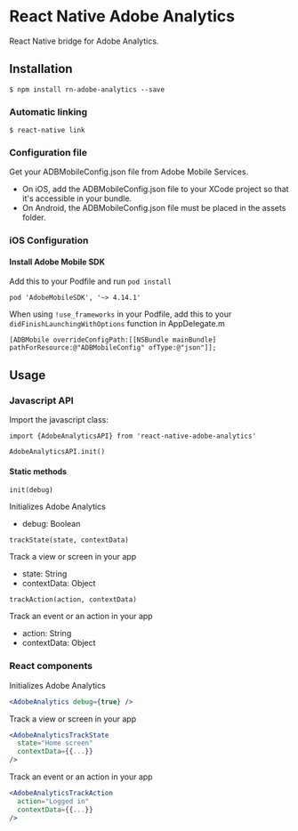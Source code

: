 # React Native Adobe Analytics

React Native bridge for Adobe Analytics.

## Installation
```
$ npm install rn-adobe-analytics --save
```
### Automatic linking
```
$ react-native link
```

### Configuration file
Get your ADBMobileConfig.json file from Adobe Mobile Services.
- On iOS, add the ADBMobileConfig.json file to your XCode project so that it's accessible in your bundle.
- On Android, the ADBMobileConfig.json file must be placed in the assets folder.


### iOS Configuration
#### Install Adobe Mobile SDK
Add this to your Podfile and run `pod install`
```
pod 'AdobeMobileSDK', '~> 4.14.1'
```

When using `!use_frameworks` in your Podfile, add this to your `didFinishLaunchingWithOptions` function in AppDelegate.m

```
[ADBMobile overrideConfigPath:[[NSBundle mainBundle] pathForResource:@"ADBMobileConfig" ofType:@"json"]];
```

## Usage
### Javascript API
Import the javascript class:

```
import {AdobeAnalyticsAPI} from 'react-native-adobe-analytics'

AdobeAnalyticsAPI.init()
```

#### Static methods
`init(debug)`

Initializes Adobe Analytics 
- debug: Boolean

`trackState(state, contextData)`

Track a view or screen in your app
- state: String
- contextData: Object

`trackAction(action, contextData)`

Track an event or an action in your app
- action: String
- contextData: Object


### React components
Initializes Adobe Analytics 
```jsx harmony
<AdobeAnalytics debug={true} />
```

Track a view or screen in your app
```jsx harmony
<AdobeAnalyticsTrackState 
  state="Home screen"
  contextData={{...}}
/>
```

Track an event or an action in your app
```jsx harmony
<AdobeAnalyticsTrackAction 
  action="Logged in"
  contextData={{...}}
/>
```



